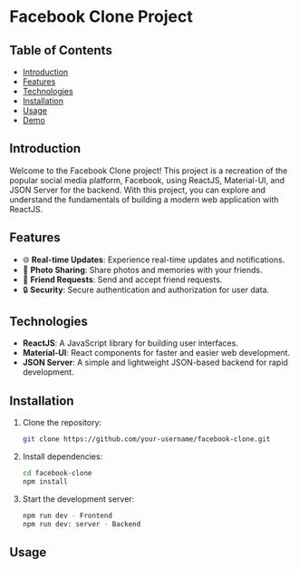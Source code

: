 # Facebook Clone Project

## Table of Contents

- [Introduction](#introduction)
- [Features](#features)
- [Technologies](#technologies)
- [Installation](#installation)
- [Usage](#usage)
- [Demo](#demo)

## Introduction

Welcome to the Facebook Clone project! This project is a recreation of the popular social media platform, Facebook, using ReactJS, Material-UI, and JSON Server for the backend. With this project, you can explore and understand the fundamentals of building a modern web application with ReactJS.

## Features

- 🌐 **Real-time Updates**: Experience real-time updates and notifications.
- 📸 **Photo Sharing**: Share photos and memories with your friends.
- 👥 **Friend Requests**: Send and accept friend requests.
- 🔒 **Security**: Secure authentication and authorization for user data.

## Technologies

- **ReactJS**: A JavaScript library for building user interfaces.
- **Material-UI**: React components for faster and easier web development.
- **JSON Server**: A simple and lightweight JSON-based backend for rapid development.

## Installation

1. Clone the repository:
   ```bash
   git clone https://github.com/your-username/facebook-clone.git
2. Install dependencies:
   ```bash
   cd facebook-clone
   npm install
4. Start the development server:
    ```bash
    npm run dev - Frontend 
    npm run dev: server - Backend

## Usage 


